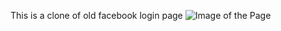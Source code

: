 This is a clone of old facebook login page
![Image of the Page](https://github.com/mnihal-13/HTML-CSS/assets/142379456/ebf2b649-f6a8-49c9-9103-f61c86b65dcc)
